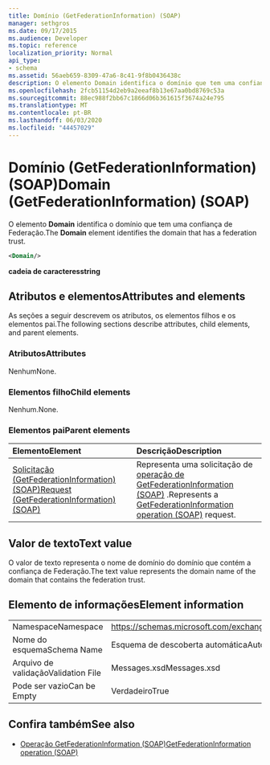 ```yaml
---
title: Domínio (GetFederationInformation) (SOAP)
manager: sethgros
ms.date: 09/17/2015
ms.audience: Developer
ms.topic: reference
localization_priority: Normal
api_type:
- schema
ms.assetid: 56aeb659-8309-47a6-8c41-9f8b0436438c
description: O elemento Domain identifica o domínio que tem uma confiança de Federação.
ms.openlocfilehash: 2fcb51154d2eb9a2eeaf8b13e67aa0bd8769c53a
ms.sourcegitcommit: 88ec988f2bb67c1866d06b361615f3674a24e795
ms.translationtype: MT
ms.contentlocale: pt-BR
ms.lasthandoff: 06/03/2020
ms.locfileid: "44457029"
---
```

# <a name="domain-getfederationinformation-soap"></a><span data-ttu-id="78a70-103">Domínio (GetFederationInformation) (SOAP)</span><span class="sxs-lookup"><span data-stu-id="78a70-103">Domain (GetFederationInformation) (SOAP)</span></span>

<span data-ttu-id="78a70-104">O elemento **Domain** identifica o domínio que tem uma confiança de Federação.</span><span class="sxs-lookup"><span data-stu-id="78a70-104">The **Domain** element identifies the domain that has a federation trust.</span></span> 
  
```XML
<Domain/>
```

 <span data-ttu-id="78a70-105">**cadeia de caracteres**</span><span class="sxs-lookup"><span data-stu-id="78a70-105">**string**</span></span>
## <a name="attributes-and-elements"></a><span data-ttu-id="78a70-106">Atributos e elementos</span><span class="sxs-lookup"><span data-stu-id="78a70-106">Attributes and elements</span></span>

<span data-ttu-id="78a70-107">As seções a seguir descrevem os atributos, os elementos filhos e os elementos pai.</span><span class="sxs-lookup"><span data-stu-id="78a70-107">The following sections describe attributes, child elements, and parent elements.</span></span>
  
### <a name="attributes"></a><span data-ttu-id="78a70-108">Atributos</span><span class="sxs-lookup"><span data-stu-id="78a70-108">Attributes</span></span>

<span data-ttu-id="78a70-109">Nenhum</span><span class="sxs-lookup"><span data-stu-id="78a70-109">None.</span></span>
  
### <a name="child-elements"></a><span data-ttu-id="78a70-110">Elementos filho</span><span class="sxs-lookup"><span data-stu-id="78a70-110">Child elements</span></span>

<span data-ttu-id="78a70-111">Nenhum.</span><span class="sxs-lookup"><span data-stu-id="78a70-111">None.</span></span>
  
### <a name="parent-elements"></a><span data-ttu-id="78a70-112">Elementos pai</span><span class="sxs-lookup"><span data-stu-id="78a70-112">Parent elements</span></span>

|<span data-ttu-id="78a70-113">**Elemento**</span><span class="sxs-lookup"><span data-stu-id="78a70-113">**Element**</span></span>|<span data-ttu-id="78a70-114">**Descrição**</span><span class="sxs-lookup"><span data-stu-id="78a70-114">**Description**</span></span>|
|:-----|:-----|
|[<span data-ttu-id="78a70-115">Solicitação (GetFederationInformation) (SOAP)</span><span class="sxs-lookup"><span data-stu-id="78a70-115">Request (GetFederationInformation) (SOAP)</span></span>](request-getfederationinformationsoap.md) <br/> |<span data-ttu-id="78a70-116">Representa uma solicitação de [operação de GetFederationInformation (SOAP)](getfederationinformation-operation-soap.md) .</span><span class="sxs-lookup"><span data-stu-id="78a70-116">Represents a [GetFederationInformation operation (SOAP)](getfederationinformation-operation-soap.md) request.</span></span>  <br/> |
   
## <a name="text-value"></a><span data-ttu-id="78a70-117">Valor de texto</span><span class="sxs-lookup"><span data-stu-id="78a70-117">Text value</span></span>

<span data-ttu-id="78a70-118">O valor de texto representa o nome de domínio do domínio que contém a confiança de Federação.</span><span class="sxs-lookup"><span data-stu-id="78a70-118">The text value represents the domain name of the domain that contains the federation trust.</span></span>
  
## <a name="element-information"></a><span data-ttu-id="78a70-119">Elemento de informações</span><span class="sxs-lookup"><span data-stu-id="78a70-119">Element information</span></span>

|||
|:-----|:-----|
|<span data-ttu-id="78a70-120">Namespace</span><span class="sxs-lookup"><span data-stu-id="78a70-120">Namespace</span></span>  <br/> |https://schemas.microsoft.com/exchange/2010/Autodiscover  <br/> |
|<span data-ttu-id="78a70-121">Nome do esquema</span><span class="sxs-lookup"><span data-stu-id="78a70-121">Schema Name</span></span>  <br/> |<span data-ttu-id="78a70-122">Esquema de descoberta automática</span><span class="sxs-lookup"><span data-stu-id="78a70-122">Autodiscover schema</span></span>  <br/> |
|<span data-ttu-id="78a70-123">Arquivo de validação</span><span class="sxs-lookup"><span data-stu-id="78a70-123">Validation File</span></span>  <br/> |<span data-ttu-id="78a70-124">Messages.xsd</span><span class="sxs-lookup"><span data-stu-id="78a70-124">Messages.xsd</span></span>  <br/> |
|<span data-ttu-id="78a70-125">Pode ser vazio</span><span class="sxs-lookup"><span data-stu-id="78a70-125">Can be Empty</span></span>  <br/> |<span data-ttu-id="78a70-126">Verdadeiro</span><span class="sxs-lookup"><span data-stu-id="78a70-126">True</span></span>  <br/> |
   
## <a name="see-also"></a><span data-ttu-id="78a70-127">Confira também</span><span class="sxs-lookup"><span data-stu-id="78a70-127">See also</span></span>

- [<span data-ttu-id="78a70-128">Operação GetFederationInformation (SOAP)</span><span class="sxs-lookup"><span data-stu-id="78a70-128">GetFederationInformation operation (SOAP)</span></span>](getfederationinformation-operation-soap.md)

